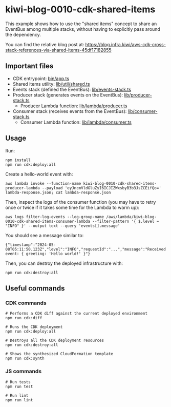 # kiwi-blog-0010-cdk-shared-items

This example shows how to use the "shared items" concept to share an EventBus among multiple stacks, without 
having to explicitly pass around the dependency.

You can find the relative blog post
at: https://blog.infra.kiwi/aws-cdk-cross-stack-references-via-shared-items-45df17182855

## Important files

* CDK entrypoint: [bin/app.ts](bin/app.ts)
* Shared items utility: [lib/util/shared.ts](lib/util/shared.ts)
* Events stack (defined the EventBus): [lib/events-stack.ts](lib/events-stack.ts)
* Producer stack (generates events on the EventBus): [lib/producer-stack.ts](lib/producer-stack.ts)
  * Producer Lambda function: [lib/lambda/producer.ts](lib/lambda/producer.ts)
* Consumer stack (receives events from the EventBus): [lib/consumer-stack.ts](lib/consumer-stack.ts)
    * Consumer Lambda function: [lib/lambda/consumer.ts](lib/lambda/consumer.ts)

## Usage

Run:

```shell
npm install
npm run cdk:deploy:all
```

Create a hello-world event with:

```shell
aws lambda invoke --function-name kiwi-blog-0010-cdk-shared-items-producer-lambda --payload 'eyJncmVldGluZyI6ICJIZWxsbyB3b3JsZCEifQo=' lambda-response.json; cat lambda-response.json
```

Then, inspect the logs of the consumer function (you may have to retry once or twice if it takes some time for the Lambda to warm up):

```shell
aws logs filter-log-events --log-group-name /aws/lambda/kiwi-blog-0010-cdk-shared-items-consumer-lambda --filter-pattern '{ $.level = "INFO" }' --output text --query 'events[].message'
```

You should see a message similar to:

```
{"timestamp":"2024-05-08T05:11:50.123Z","level":"INFO","requestId":"...","message":"Received event: { greeting: 'Hello world!' }"}
```

Then, you can destroy the deployed infrastructure with:

```shell
npm run cdk:destroy:all
```

## Useful commands

### CDK commands

```shell
# Performs a CDK diff against the current deployed environment
npm run cdk:diff

# Runs the CDK deployment
npm run cdk:deploy:all

# Destroys all the CDK deployment resources
npm run cdk:destroy:all

# Shows the synthesized CloudFormation template
npm run cdk:synth
```

### JS commands

```shell
# Run tests
npm run test

# Run lint
npm run lint
```
